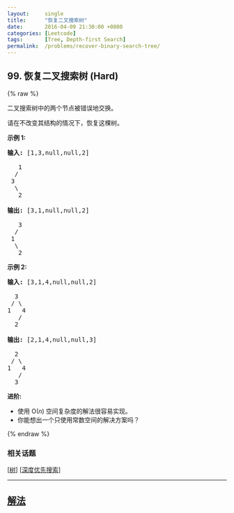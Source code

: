 ```yaml
---
layout:     single
title:      "恢复二叉搜索树"
date:       2016-04-09 21:30:00 +0800
categories: [Leetcode]
tags:       [Tree, Depth-first Search]
permalink:  /problems/recover-binary-search-tree/
---
```


## 99. 恢复二叉搜索树 (Hard)

{% raw %}

<p>二叉搜索树中的两个节点被错误地交换。</p>

<p>请在不改变其结构的情况下，恢复这棵树。</p>

<p><strong>示例&nbsp;1:</strong></p>

<pre><strong>输入:</strong> [1,3,null,null,2]

&nbsp;  1
&nbsp; /
&nbsp;3
&nbsp; \
&nbsp;  2

<strong>输出:</strong> [3,1,null,null,2]

&nbsp;  3
&nbsp; /
&nbsp;1
&nbsp; \
&nbsp;  2
</pre>

<p><strong>示例&nbsp;2:</strong></p>

<pre><strong>输入:</strong> [3,1,4,null,null,2]

  3
 / \
1   4
&nbsp;  /
&nbsp; 2

<strong>输出:</strong> [2,1,4,null,null,3]

  2
 / \
1   4
&nbsp;  /
 &nbsp;3</pre>

<p><strong>进阶:</strong></p>

<ul>
	<li>使用 O(<em>n</em>) 空间复杂度的解法很容易实现。</li>
	<li>你能想出一个只使用常数空间的解决方案吗？</li>
</ul>

{% endraw %}

### 相关话题
  [[树](https://github.com/openset/leetcode/tree/master/tag/tree/README.md)]
  [[深度优先搜索](https://github.com/openset/leetcode/tree/master/tag/depth-first-search/README.md)]

---

## [解法](https://github.com/openset/leetcode/tree/master/problems/recover-binary-search-tree)

